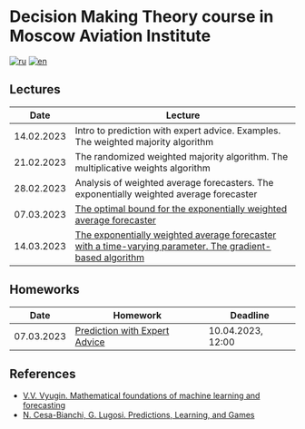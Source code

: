 # Decision Making Theory сourse in Moscow Aviation Institute

[![ru](https://img.shields.io/badge/lang-ru-blue.svg)](README.ru.md)
[![en](https://img.shields.io/badge/lang-en-red.svg)](README.md)

## Lectures
| Date       | Lecture |
|------------|---------|
| 14.02.2023 | Intro to prediction with expert advice. Examples. The weighted majority algorithm |
| 21.02.2023 | The randomized weighted majority algorithm. The multiplicative weights algorithm |
| 28.02.2023 | Analysis of weighted average forecasters. The exponentially weighted average forecaster |
| 07.03.2023 | [The optimal bound for the exponentially weighted average forecaster](/lectures/lecture04.pdf) |
| 14.03.2023 | [The exponentially weighted average forecaster with a time-varying parameter. The gradient-based algorithm](/lectures/lecture05.pdf) |

## Homeworks
| Date       | Homework | Deadline |
|------------|----------|----------|
| 07.03.2023 | [Prediction with Expert Advice](./hw/hw1.pdf) | 10.04.2023, 12:00 |

## References

- [V.V. Vyugin. Mathematical foundations of machine learning and forecasting](http://iitp.ru/upload/publications/6256/vyugin1.pdf)
- [N. Cesa-Bianchi, G. Lugosi. Predictions, Learning, and Games](https://www.ii.uni.wroc.pl/~lukstafi/pmwiki/uploads/AGT/Prediction_Learning_and_Games.pdf)
